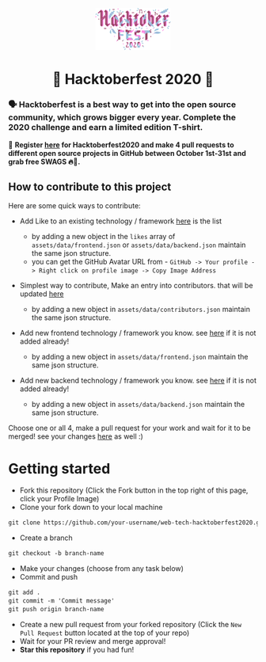 <p align="center">
    <a href="https://hacktoberfest.digitalocean.com/">
        <img src="assets/hacktober-logo.svg" width="30%">
    </a>
</p>
<h1 align="center">🎉 Hacktoberfest 2020 🎉</h1>

### 🗣 Hacktoberfest is a best way to get into the open source community, which grows bigger every year. Complete the 2020 challenge and earn a limited edition T-shirt.

📢 **Register [here](https://hacktoberfest.digitalocean.com) for Hacktoberfest2020 and make 4 pull requests to different open source projects in GitHub between October 1st-31st and grab free SWAGS 🔥🎉.**

## How to contribute to this project
Here are some quick ways to contribute:

* Add Like to an existing technology / framework [here](https://mhaider110.github.io/web-tech-hacktoberfest2020/) is the list
    * by adding a new object in the `likes` array of `assets/data/frontend.json` or `assets/data/backend.json` maintain the same json structure.
    * you can get the GitHub Avatar URL from - `GitHub -> Your profile -> Right click on profile image -> Copy Image Address`

* Simplest way to contribute, Make an entry into contributors. that will be updated [here](https://mhaider110.github.io/web-tech-hacktoberfest2020/contributors)
    * by adding a new object in `assets/data/contributors.json` maintain the same json structure.

* Add new frontend technology / framework you know. see [here](https://mhaider110.github.io/web-tech-hacktoberfest2020/) if it is not added already!
    * by adding a new object in `assets/data/frontend.json` maintain the same json structure.
    
* Add new backend technology / framework you know. see [here](https://mhaider110.github.io/web-tech-hacktoberfest2020/) if it is not added already!
    * by adding a new object in `assets/data/backend.json` maintain the same json structure.


Choose one or all 4, make a pull request for your work and wait for it to be merged!
see your changes [here](https://mhaider110.github.io/web-tech-hacktoberfest2020/) as well :)

# Getting started
* Fork this repository (Click the Fork button in the top right of this page, click your Profile Image)
* Clone your fork down to your local machine

```markdown
git clone https://github.com/your-username/web-tech-hacktoberfest2020.git
```

* Create a branch

```markdown
git checkout -b branch-name
```

* Make your changes (choose from any task below)
* Commit and push

```markdown
git add .
git commit -m 'Commit message'
git push origin branch-name
```

* Create a new pull request from your forked repository (Click the `New Pull Request` button located at the top of your repo)
* Wait for your PR review and merge approval!
* __Star this repository__ if you had fun!
